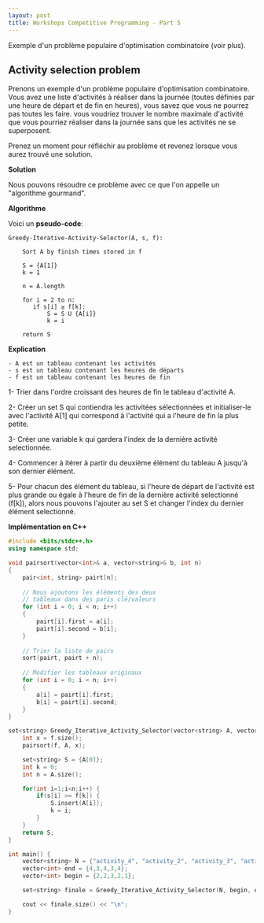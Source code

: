 ```yaml
---
layout: post
title: Workshops Competitive Programming - Part 5
---
```


Exemple d'un problème populaire d'optimisation combinatoire (voir plus).

## Activity selection problem

Prenons un exemple d'un problème populaire d'optimisation combinatoire.
Vous avez une liste d'activités à réaliser dans la journée (toutes définies par une heure de départ et de fin en heures), vous savez que vous ne pourrez pas toutes les faire.
vous voudriez trouver le nombre maximale d'activité que vous pourriez réaliser dans la journée sans que les activités ne se superposent.

Prenez un moment pour réfléchir au problème et revenez lorsque vous aurez trouvé une solution.

**Solution**

Nous pouvons résoudre ce problème avec ce que l'on appelle un "algorithme gourmand".

**Algorithme**

Voici un **pseudo-code**:

```
Greedy-Iterative-Activity-Selector(A, s, f): 

    Sort A by finish times stored in f
    
    S = {A[1]} 
    k = 1
    
    n = A.length
    
    for i = 2 to n:
       if s[i] ≥ f[k]: 
           S = S U {A[i]}
           k = i
    
    return S
```

**Explication**

    - A est un tableau contenant les activités
    - s est un tableau contenant les heures de départs
    - f est un tableau contenant les heures de fin

1- Trier dans l'ordre croissant des heures de fin le tableau d'activité A.   

2- Créer un set S qui contiendra les activitées sélectionnées et initialiser-le avec l'activité A[1] qui correspond à l'activité qui a l'heure de fin la plus petite.   

3- Créer une variable k qui gardera l'index de la dernière activité selectionnée.   

4- Commencer à itérer à partir du deuxième élément du tableau A jusqu'à son dernier élément.

5- Pour chacun des élément du tableau, si l'heure de départ de l'activité est plus grande ou égale à l'heure de fin de la dernière activité selectionné (f[k]), alors nous pouvons l'ajouter au set S et changer l'index du dernier élément selectionné.

**Implémentation en C++**

```cpp
#include <bits/stdc++.h>
using namespace std;

void pairsort(vector<int>& a, vector<string>& b, int n) 
{ 
    pair<int, string> pairt[n]; 
  
    // Nous ajoutons les éléments des deux
    // tableaux dans des paris clé/valeurs
    for (int i = 0; i < n; i++)  
    { 
        pairt[i].first = a[i]; 
        pairt[i].second = b[i]; 
    } 
  
    // Trier la liste de pairs 
    sort(pairt, pairt + n); 
      
    // Modifier les tableaux originaux
    for (int i = 0; i < n; i++)  
    { 
        a[i] = pairt[i].first; 
        b[i] = pairt[i].second; 
    } 
}

set<string> Greedy_Iterative_Activity_Selector(vector<string> A, vector<int> s, vector<int> f) {
    int x = f.size();
    pairsort(f, A, x);

    set<string> S = {A[0]};
    int k = 0;
    int n = A.size();

    for(int i=1;i<n;i++) {
        if(s[i] >= f[k]) {
            S.insert(A[i]);
            k = i;
        }
    }
    return S;
}

int main() {
    vector<string> N = {"activity_4", "activity_2", "activity_3", "activity_1", "activity_5"};
    vector<int> end = {4,3,4,3,4};
    vector<int> begin = {2,2,3,2,1};

    set<string> finale = Greedy_Iterative_Activity_Selector(N, begin, end);

    cout << finale.size() << "\n";
}
```